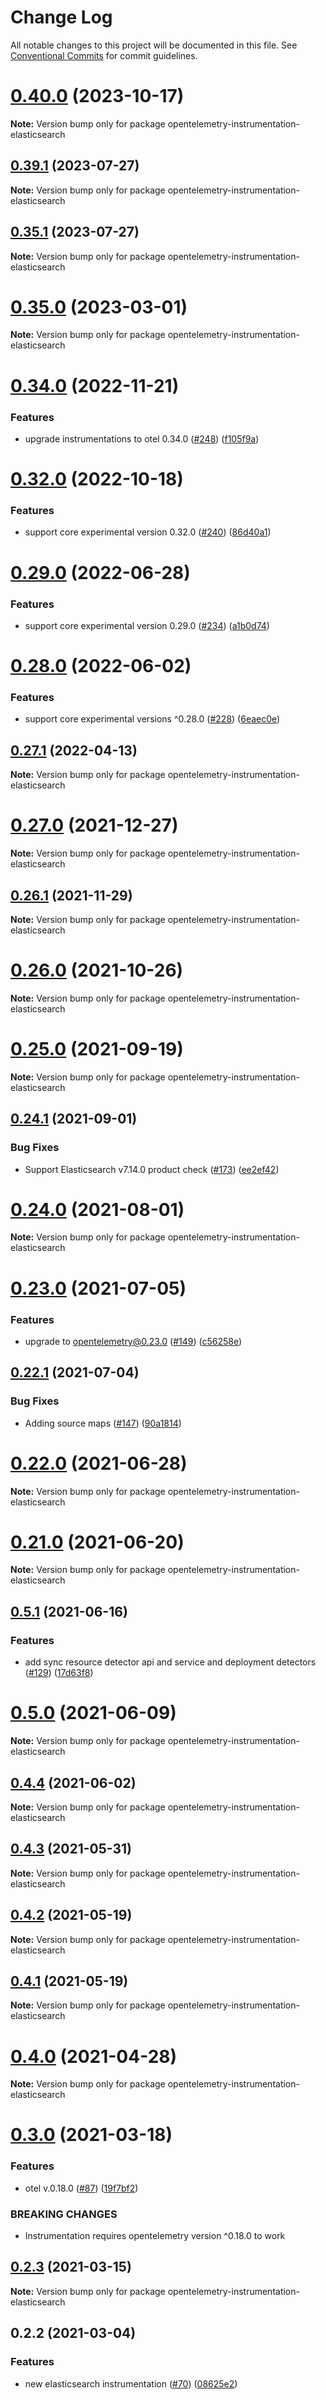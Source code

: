 # Change Log

All notable changes to this project will be documented in this file.
See [Conventional Commits](https://conventionalcommits.org) for commit guidelines.

# [0.40.0](https://github.com/aspecto-io/opentelemetry-ext-js/compare/opentelemetry-instrumentation-elasticsearch@0.39.1...opentelemetry-instrumentation-elasticsearch@0.40.0) (2023-10-17)

**Note:** Version bump only for package opentelemetry-instrumentation-elasticsearch





## [0.39.1](https://github.com/aspecto-io/opentelemetry-ext-js/compare/opentelemetry-instrumentation-elasticsearch@0.35.0...opentelemetry-instrumentation-elasticsearch@0.39.1) (2023-07-27)

**Note:** Version bump only for package opentelemetry-instrumentation-elasticsearch





## [0.35.1](https://github.com/aspecto-io/opentelemetry-ext-js/compare/opentelemetry-instrumentation-elasticsearch@0.35.0...opentelemetry-instrumentation-elasticsearch@0.35.1) (2023-07-27)

**Note:** Version bump only for package opentelemetry-instrumentation-elasticsearch





# [0.35.0](https://github.com/aspecto-io/opentelemetry-ext-js/compare/opentelemetry-instrumentation-elasticsearch@0.34.0...opentelemetry-instrumentation-elasticsearch@0.35.0) (2023-03-01)

**Note:** Version bump only for package opentelemetry-instrumentation-elasticsearch





# [0.34.0](https://github.com/aspecto-io/opentelemetry-ext-js/compare/opentelemetry-instrumentation-elasticsearch@0.32.0...opentelemetry-instrumentation-elasticsearch@0.34.0) (2022-11-21)


### Features

* upgrade instrumentations to otel 0.34.0 ([#248](https://github.com/aspecto-io/opentelemetry-ext-js/issues/248)) ([f105f9a](https://github.com/aspecto-io/opentelemetry-ext-js/commit/f105f9a70a67b7f6255375484403ad08270d9246))





# [0.32.0](https://github.com/aspecto-io/opentelemetry-ext-js/compare/opentelemetry-instrumentation-elasticsearch@0.29.0...opentelemetry-instrumentation-elasticsearch@0.32.0) (2022-10-18)


### Features

* support core experimental version 0.32.0 ([#240](https://github.com/aspecto-io/opentelemetry-ext-js/issues/240)) ([86d40a1](https://github.com/aspecto-io/opentelemetry-ext-js/commit/86d40a1c70b75ce9cb112bfd2c070bab710cca3e))





# [0.29.0](https://github.com/aspecto-io/opentelemetry-ext-js/compare/opentelemetry-instrumentation-elasticsearch@0.28.0...opentelemetry-instrumentation-elasticsearch@0.29.0) (2022-06-28)


### Features

* support core experimental version 0.29.0 ([#234](https://github.com/aspecto-io/opentelemetry-ext-js/issues/234)) ([a1b0d74](https://github.com/aspecto-io/opentelemetry-ext-js/commit/a1b0d74f2ad10fe00f7d46ff1108db2724297261))





# [0.28.0](https://github.com/aspecto-io/opentelemetry-ext-js/compare/opentelemetry-instrumentation-elasticsearch@0.27.1...opentelemetry-instrumentation-elasticsearch@0.28.0) (2022-06-02)


### Features

* support core experimental versions ^0.28.0 ([#228](https://github.com/aspecto-io/opentelemetry-ext-js/issues/228)) ([6eaec0e](https://github.com/aspecto-io/opentelemetry-ext-js/commit/6eaec0e6509edf066c6feb63504d4e9dd309c5ae))





## [0.27.1](https://github.com/aspecto-io/opentelemetry-ext-js/compare/opentelemetry-instrumentation-elasticsearch@0.27.0...opentelemetry-instrumentation-elasticsearch@0.27.1) (2022-04-13)

**Note:** Version bump only for package opentelemetry-instrumentation-elasticsearch





# [0.27.0](https://github.com/aspecto-io/opentelemetry-ext-js/compare/opentelemetry-instrumentation-elasticsearch@0.26.1...opentelemetry-instrumentation-elasticsearch@0.27.0) (2021-12-27)

**Note:** Version bump only for package opentelemetry-instrumentation-elasticsearch





## [0.26.1](https://github.com/aspecto-io/opentelemetry-ext-js/compare/opentelemetry-instrumentation-elasticsearch@0.26.0...opentelemetry-instrumentation-elasticsearch@0.26.1) (2021-11-29)

**Note:** Version bump only for package opentelemetry-instrumentation-elasticsearch





# [0.26.0](https://github.com/aspecto-io/opentelemetry-ext-js/compare/opentelemetry-instrumentation-elasticsearch@0.25.0...opentelemetry-instrumentation-elasticsearch@0.26.0) (2021-10-26)

**Note:** Version bump only for package opentelemetry-instrumentation-elasticsearch





# [0.25.0](https://github.com/aspecto-io/opentelemetry-ext-js/compare/opentelemetry-instrumentation-elasticsearch@0.24.1...opentelemetry-instrumentation-elasticsearch@0.25.0) (2021-09-19)

**Note:** Version bump only for package opentelemetry-instrumentation-elasticsearch





## [0.24.1](https://github.com/aspecto-io/opentelemetry-ext-js/compare/opentelemetry-instrumentation-elasticsearch@0.24.0...opentelemetry-instrumentation-elasticsearch@0.24.1) (2021-09-01)


### Bug Fixes

* Support Elasticsearch v7.14.0 product check ([#173](https://github.com/aspecto-io/opentelemetry-ext-js/issues/173)) ([ee2ef42](https://github.com/aspecto-io/opentelemetry-ext-js/commit/ee2ef42464551767bd4052b20215afa4a9b0fe23))





# [0.24.0](https://github.com/aspecto-io/opentelemetry-ext-js/compare/opentelemetry-instrumentation-elasticsearch@0.23.0...opentelemetry-instrumentation-elasticsearch@0.24.0) (2021-08-01)

**Note:** Version bump only for package opentelemetry-instrumentation-elasticsearch





# [0.23.0](https://github.com/aspecto-io/opentelemetry-ext-js/compare/opentelemetry-instrumentation-elasticsearch@0.22.1...opentelemetry-instrumentation-elasticsearch@0.23.0) (2021-07-05)


### Features

* upgrade to opentelemetry@0.23.0 ([#149](https://github.com/aspecto-io/opentelemetry-ext-js/issues/149)) ([c56258e](https://github.com/aspecto-io/opentelemetry-ext-js/commit/c56258eba8885fa7ac9a2d26e4860c30f33fe513))





## [0.22.1](https://github.com/aspecto-io/opentelemetry-ext-js/compare/opentelemetry-instrumentation-elasticsearch@0.22.0...opentelemetry-instrumentation-elasticsearch@0.22.1) (2021-07-04)


### Bug Fixes

* Adding source maps ([#147](https://github.com/aspecto-io/opentelemetry-ext-js/issues/147)) ([90a1814](https://github.com/aspecto-io/opentelemetry-ext-js/commit/90a1814f30b1fbc78a10e6f9e2f7acd7d798e53a))





# [0.22.0](https://github.com/aspecto-io/opentelemetry-ext-js/compare/opentelemetry-instrumentation-elasticsearch@0.21.0...opentelemetry-instrumentation-elasticsearch@0.22.0) (2021-06-28)

**Note:** Version bump only for package opentelemetry-instrumentation-elasticsearch





# [0.21.0](https://github.com/aspecto-io/opentelemetry-ext-js/compare/opentelemetry-instrumentation-elasticsearch@0.5.1...opentelemetry-instrumentation-elasticsearch@0.21.0) (2021-06-20)

**Note:** Version bump only for package opentelemetry-instrumentation-elasticsearch





## [0.5.1](https://github.com/aspecto-io/opentelemetry-ext-js/compare/opentelemetry-instrumentation-elasticsearch@0.5.0...opentelemetry-instrumentation-elasticsearch@0.5.1) (2021-06-16)


### Features

* add sync resource detector api and service and deployment detectors ([#129](https://github.com/aspecto-io/opentelemetry-ext-js/issues/129)) ([17d63f8](https://github.com/aspecto-io/opentelemetry-ext-js/commit/17d63f87e8103fecd9f6f906eed9931e2f5a4aaa))





# [0.5.0](https://github.com/aspecto-io/opentelemetry-ext-js/compare/opentelemetry-instrumentation-elasticsearch@0.4.4...opentelemetry-instrumentation-elasticsearch@0.5.0) (2021-06-09)

**Note:** Version bump only for package opentelemetry-instrumentation-elasticsearch





## [0.4.4](https://github.com/aspecto-io/opentelemetry-ext-js/compare/opentelemetry-instrumentation-elasticsearch@0.4.3...opentelemetry-instrumentation-elasticsearch@0.4.4) (2021-06-02)

**Note:** Version bump only for package opentelemetry-instrumentation-elasticsearch





## [0.4.3](https://github.com/aspecto-io/opentelemetry-ext-js/compare/opentelemetry-instrumentation-elasticsearch@0.4.2...opentelemetry-instrumentation-elasticsearch@0.4.3) (2021-05-31)

**Note:** Version bump only for package opentelemetry-instrumentation-elasticsearch





## [0.4.2](https://github.com/aspecto-io/opentelemetry-ext-js/compare/opentelemetry-instrumentation-elasticsearch@0.4.1...opentelemetry-instrumentation-elasticsearch@0.4.2) (2021-05-19)

**Note:** Version bump only for package opentelemetry-instrumentation-elasticsearch





## [0.4.1](https://github.com/aspecto-io/opentelemetry-ext-js/compare/opentelemetry-instrumentation-elasticsearch@0.4.0...opentelemetry-instrumentation-elasticsearch@0.4.1) (2021-05-19)

**Note:** Version bump only for package opentelemetry-instrumentation-elasticsearch





# [0.4.0](https://github.com/aspecto-io/opentelemetry-ext-js/compare/opentelemetry-instrumentation-elasticsearch@0.3.0...opentelemetry-instrumentation-elasticsearch@0.4.0) (2021-04-28)

**Note:** Version bump only for package opentelemetry-instrumentation-elasticsearch





# [0.3.0](https://github.com/aspecto-io/opentelemetry-ext-js/compare/opentelemetry-instrumentation-elasticsearch@0.2.3...opentelemetry-instrumentation-elasticsearch@0.3.0) (2021-03-18)


### Features

* otel v.0.18.0 ([#87](https://github.com/aspecto-io/opentelemetry-ext-js/issues/87)) ([19f7bf2](https://github.com/aspecto-io/opentelemetry-ext-js/commit/19f7bf2182e7fafa71817aa7038221755de68007))


### BREAKING CHANGES

* Instrumentation requires opentelemetry version ^0.18.0 to work





## [0.2.3](https://github.com/aspecto-io/opentelemetry-ext-js/compare/opentelemetry-instrumentation-elasticsearch@0.2.2...opentelemetry-instrumentation-elasticsearch@0.2.3) (2021-03-15)

**Note:** Version bump only for package opentelemetry-instrumentation-elasticsearch





## 0.2.2 (2021-03-04)


### Features

* new elasticsearch instrumentation ([#70](https://github.com/aspecto-io/opentelemetry-ext-js/issues/70)) ([08625e2](https://github.com/aspecto-io/opentelemetry-ext-js/commit/08625e2ab795fc0a5a74205329f1b057ae7070b5))
